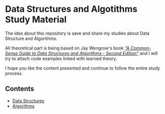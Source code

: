 # Data Structures and Algotithms Study Material
The idea about this repository is save and share my studies about Data Structure and Algorithms.

All theoretical part is being based on Jay Wengrow's book [_"A Common-Sense Guide to Data Structures and Algorithms - Second Edition"_](https://www.amazon.com/Common-Sense-Guide-Structures-Algorithms-Second/dp/1680507222/ref=sr_1_1?crid=ACD0HCKZKRG2&keywords=a+common+sense+guide+to+data+structures+and+algorithms&qid=1637177261&qsid=141-3457049-6381441&sprefix=a+common%2Caps%2C221&sr=8-1&sres=1680507222%2C1680502441%2CB093N93PFD%2C1617295485%2CB01D24NAL6%2C1492043451%2C0984782850%2C0262033844%2C1789801214%2C1118771338%2C1449364934%2C195120400X%2C1789537177%2CB07N3SC7W2%2CB09L37B2Z7%2CB084RFJFZ9&srpt=ABIS_BOOK) and I will try to attach code examples linked with learned theory.

I hope you like the content presented and continue to follow the entire study process.

## Contents
- [Data Structures](https://github.com/mendenson/Data_Structures-Algorithms/tree/main/1-Data%20Structures)
- [Algorithms](https://github.com/mendenson/Data_Structures-Algorithms/tree/main/2-Algorithm)
